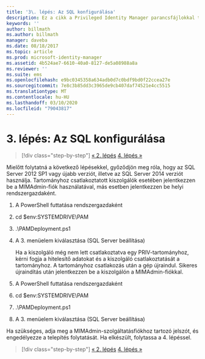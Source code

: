 ```yaml
---
title: '3\. lépés: Az SQL konfigurálása'
description: Ez a cikk a Privileged Identity Manager parancsfájlokkal történő konfigurálást ismertető sorozat 3. tagja, amely az SQL Server konfigurálásának lépéseit írja le.
keywords: ''
author: billmath
ms.author: billmath
manager: daveba
ms.date: 08/18/2017
ms.topic: article
ms.prod: microsoft-identity-manager
ms.assetid: 4b524ae7-6610-40a0-8127-de5a08988a8a
ms.reviewer: ''
ms.suite: ems
ms.openlocfilehash: e9bc0345358a634adb0d7c0bdf9bd0f22ccea27e
ms.sourcegitcommit: 7e8c3b85dd3c3965de9cb407daf74521e4cc5515
ms.translationtype: MT
ms.contentlocale: hu-HU
ms.lasthandoff: 03/10/2020
ms.locfileid: "79043817"
---
```

# <a name="step-3-configuring-sql"></a>3\. lépés: Az SQL konfigurálása

> [!div class="step-by-step"]
> [« 2. lépés](sp1-step2-configuring-corp-domain.md)
> [4. lépés »](sp1-step4-configuring-sharepoint.md)

Mielőtt folytatná a következő lépésekkel, győződjön meg róla, hogy az SQL Server 2012 SP1 vagy újabb verziót, illetve az SQL Server 2014 verziót használja. Tartományhoz csatlakoztatott kiszolgálók esetében jelentkezzen be a MIMAdmin-fiók használatával, más esetben jelentkezzen be helyi rendszergazdaként.
1. A PowerShell futtatása rendszergazdaként
2. cd $env:SYSTEMDRIVE\PAM
3. .\PAMDeployment.ps1
4. A 3. menüelem kiválasztása (SQL Server beállítása)

   Ha a kiszolgáló még nem lett csatlakoztatva egy PRIV-tartományhoz, kérni fogja a hitelesítő adatokat és a kiszolgáló csatlakoztatását a tartományhoz.
   A tartományhoz csatlakozás után a gép újraindul. Sikeres újraindítás után jelentkezzen be a kiszolgálón a MIMAdmin-fiókkal.

5. A PowerShell futtatása rendszergazdaként
6. cd $env:SYSTEMDRIVE\PAM
7. .\PAMDeployment.ps1
8. A 3. menüelem kiválasztása (SQL Server beállítása)

Ha szükséges, adja meg a MIMAdmin-szolgáltatásfiókhoz tartozó jelszót, és engedélyezze a telepítés folytatását. Ha elkészült, folytassa a 4. lépéssel.

> [!div class="step-by-step"]
> [« 2. lépés](sp1-step2-configuring-corp-domain.md)
> [4. lépés »](sp1-step4-configuring-sharepoint.md)
